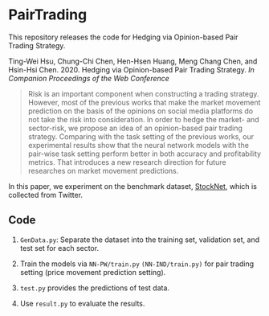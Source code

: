 # PairTrading

This repository releases the code for Hedging via Opinion-based Pair Trading Strategy.

Ting-Wei Hsu, Chung-Chi Chen, Hen-Hsen Huang, Meng Chang Chen, and Hsin-Hsi Chen. 2020. Hedging via Opinion-based Pair Trading Strategy. *In Companion Proceedings of the Web Conference* 

>Risk is an important component when constructing a trading strategy. However, most of the previous works that make the market movement prediction on the basis of the opinions on social media platforms do not take the risk into consideration. In order to hedge the market- and sector-risk, we propose an idea of an opinion-based pair trading strategy. Comparing with the task setting of the previous works, our experimental results show that the neural network models with the pair-wise task setting perform better in both accuracy and profitability metrics. That introduces a new research direction for future researches on market movement predictions.

In this paper, we experiment on the benchmark dataset, [StockNet](https://github.com/yumoxu/stocknet-dataset), which is collected from Twitter. 


## Code

1. `GenData.py`: Separate the dataset into the training set, validation set, and test set for each sector.

2. Train the models via `NN-PW/train.py` `(NN-IND/train.py)` for pair trading setting (price movement prediction setting).

3. `test.py` provides the predictions of test data.

4. Use `result.py` to evaluate the results.
